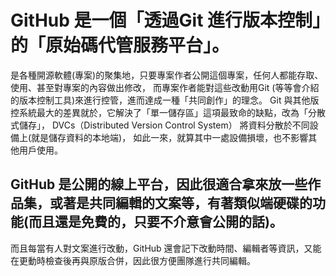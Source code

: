 # GitHub 是一個「透過Git 進行版本控制」的「原始碼代管服務平台」。
是各種開源軟體(專案)的聚集地，只要專案作者公開這個專案，任何人都能存取、使用、甚至對專案的內容做出修改，
而專案作者能對這些改動用Git (等等會介紹的版本控制工具)來進行控管，進而達成一種「共同創作」的理念。
Git 與其他版控系統最大的差異就於，它解決了「單一儲存區」這項最致命的缺點，改為「分散式儲存」，
DVCs（Distributed Version Control System） 將資料分散於不同設備上(就是儲存資料的本地端)，
如此一來，就算其中一處設備損壞，也不影響其他用戶使用。
## GitHub 是公開的線上平台，因此很適合拿來放一些作品集，或著是共同編輯的文案等，有著類似端硬碟的功能(而且還是免費的，只要不介意會公開的話)。
而且每當有人對文案進行改動，GitHub 還會記下改動時間、編輯者等資訊，又能在更動時檢查後再與原版合併，因此很方便團隊進行共同編輯。
